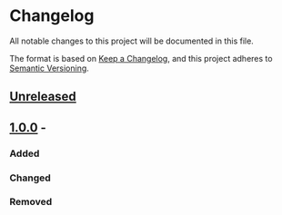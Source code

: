 # Changelog
All notable changes to this project will be documented in this file.

The format is based on [Keep a Changelog](https://keepachangelog.com/en/1.0.0/),
and this project adheres to [Semantic Versioning](https://semver.org/spec/v2.0.0.html).

## [Unreleased]

## [1.0.0] - 
### Added

### Changed

### Removed


[Unreleased]: https://github.com/aricma/pretty-print/compare/v1.0.0...HEAD
[1.0.0]: https://github.com/aricma/pretty-print/compare/v1.0.0...v1.0.0